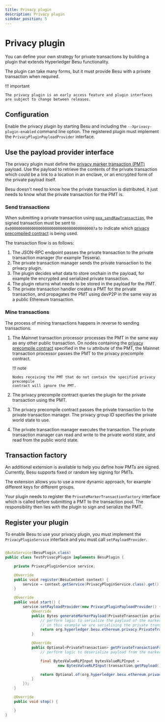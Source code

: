 ```yaml
---
title: Privacy plugin
description: Privacy plugin
sidebar_position: 5
---
```


# Privacy plugin

You can define your own strategy for private transactions by building a plugin that extends Hyperledger Besu functionality.

The plugin can take many forms, but it must provide Besu with a private transaction when required.

!!! important

    The privacy plugin is an early access feature and plugin interfaces are subject to change between releases.

## Configuration

Enable the privacy plugin by starting Besu and including the `--Xprivacy-plugin-enabled` command line option. The registered plugin must implement the `PrivacyPluginPayloadProvider` interface.

## Use the payload provider interface

The privacy plugin must define the [privacy marker transaction (PMT)] payload. Use the payload to retrieve the contents of the private transaction which could be a link to a location in an enclave, or an encrypted form of the private payload itself.

Besu doesn't need to know how the private transaction is distributed, it just needs to know what the private transaction for the PMT is.

### Send transactions

When submitting a private transaction using [`eea_sendRawTransaction`](../../../public-networks/reference/api/index.md#eea_sendrawtransaction), the signed transaction must be sent to `0x000000000000000000000000000000000000007a` to indicate which [privacy precompiled contract](private-transactions/processing.md) is being used.

The transaction flow is as follows:

1. The JSON-RPC endpoint passes the private transaction to the private transaction manager (for example Tessera).
2. The private transaction manager sends the private transaction to the privacy plugin.
3. The plugin decides what data to store onchain in the payload, for example the encrypted and serialized private transaction.
4. The plugin returns what needs to be stored in the payload for the PMT.
5. The private transaction handler creates a PMT for the private transaction, and propagates the PMT using devP2P in the same way as a public Ethereum transaction.

### Mine transactions

The process of mining transactions happens in reverse to sending transactions.

1.  The Mainnet transaction processor processes the PMT in the same way as any other public transaction. On nodes containing the [privacy precompile contract](../../../public-networks/reference/api/index.md#priv_getprivacyprecompileaddress) specified in the `to` attribute of the PMT, the Mainnet transaction processor passes the PMT to the privacy precompile contract.

    !!! note

        Nodes receiving the PMT that do not contain the specified privacy precompile
        contract will ignore the PMT.

1.  The privacy precompile contract queries the plugin for the private transaction using the PMT.
1.  The privacy precompile contract passes the private transaction to the private transaction manager. The privacy group ID specifies the private world state to use.
1.  The private transaction manager executes the transaction. The private transaction manager can read and write to the private world state, and read from the public world state.

## Transaction factory

An additional extension is available to help you define how PMTs are signed. Currently, Besu supports fixed or random key signing for PMTs.

The extension allows you to use a more dynamic approach, for example different keys for different groups.

Your plugin needs to register the `PrivateMarkerTransactionFactory` interface which is called before submitting a PMT to the transaction pool. The responsibility then lies with the plugin to sign and serialize the PMT.

[privacy marker transaction (PMT)]: ../../how-to/use-privacy/access-private-transactions.md

## Register your plugin

To enable Besu to use your privacy plugin, you must implement the `PrivacyPluginService` interface and you must call `setPayloadProvider`.

```java

@AutoService(BesuPlugin.class)
public class TestPrivacyPlugin implements BesuPlugin {

    private PrivacyPluginService service;

    @Override
    public void register(BesuContext context) {
        service = context.getService(PrivacyPluginService.class).get();
    }

    @Override
    public void start() {
        service.setPayloadProvider(new PrivacyPluginPayloadProvider() {
            @Override
            public Bytes generateMarkerPayload(PrivateTransaction privateTransaction, String privacyUserId) {
                // perform logic to serialize the payload of the marker transaction
                // in this example we are serialising the private transaction using rlp https://ethereum.org/en/developers/docs/data-structures-and-encoding/rlp/
                return org.hyperledger.besu.ethereum.privacy.PrivateTransaction.serialize(privateTransaction).encoded();
            }

            @Override
            public Optional<PrivateTransaction> getPrivateTransactionFromPayload(Transaction transaction) {
                // perform logic to deserialize payload from the marker transaction

                final BytesValueRLPInput bytesValueRLPInput =
                        new BytesValueRLPInput(transaction.getPayload(), false);

                return Optional.of(org.hyperledger.besu.ethereum.privacy.PrivateTransaction.readFrom(bytesValueRLPInput));
            }
        });
    }

    @Override
    public void stop() {

    }
}

```
